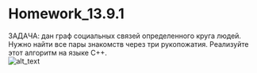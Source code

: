 # Homework_13.9.1

ЗАДАЧА: дан граф социальных связей определенного круга людей. Нужно найти все пары знакомств через три рукопожатия. Реализуйте этот алгоритм на языке C++.\
![alt_text](https://lms-cdn.skillfactory.ru/assets/courseware/v1/a5b3e05a711f1266a7ba17d8d699d474/asset-v1:SkillFactory+CPLUS+2020+type@asset+block/cplus_13.9m.png)

